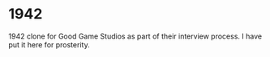 # 1942
1942 clone for Good Game Studios as part of their interview process. I have put it here for prosterity.
